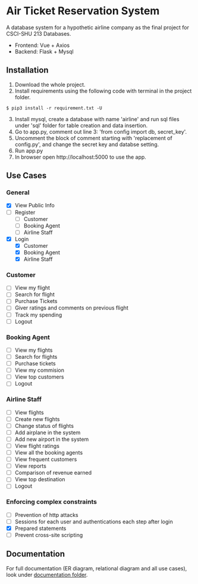 # Air Ticket Reservation System 
A database system for a hypothetic airline company as the final project for CSCI-SHU 213 Databases.
* Frontend: Vue + Axios
* Backend: Flask + Mysql

## Installation
1. Download the whole project.
2. Install requirements using the following code with terminal in the project folder.
```
$ pip3 install -r requirement.txt -U
```
3. Install mysql, create a database with name 'airline' and run sql files under 'sql' folder for table creation and data insertion.
4. Go to app.py, comment out line 3: 'from config import db, secret_key'.
5. Uncomment the block of comment starting with 'replacement of config.py', and change the secret key and databse setting.
6. Run app.py
7. In browser open http://localhost:5000 to use the app.

## Use Cases
### General
- [x] View Public Info
- [ ] Register
  - [ ] Customer
  - [ ] Booking Agent
  - [ ] Airline Staff

- [x] Login
  - [x] Customer
  - [x] Booking Agent
  - [x] Airline Staff
### Customer
- [ ] View my flight
- [ ] Search for flight
- [ ] Purchase Tickets
- [ ] Giver ratings and comments on previous flight
- [ ] Track my spending
- [ ] Logout
### Booking Agent
- [ ] View my flights
- [ ] Search for flights
- [ ] Purchase tickets
- [ ] View my commision
- [ ] View top customers
- [ ] Logout
### Airline Staff
- [ ] View flights
- [ ] Create new flights
- [ ] Change status of flights
- [ ] Add airplane in the system
- [ ] Add new airport in the system
- [ ] View flight ratings
- [ ] View all the booking agents
- [ ] View frequent customers
- [ ] View reports
- [ ] Comparison of revenue earned
- [ ] View top destination
- [ ] Logout
### Enforcing complex constraints
- [ ] Prevention of http attacks
- [ ] Sessions for each user and authentications each step after login
- [x] Prepared statements
- [ ] Prevent cross-site scripting

## Documentation
For full documentation (ER diagram, relational diagram and all use cases), look under [documentation folder](/documentation).
